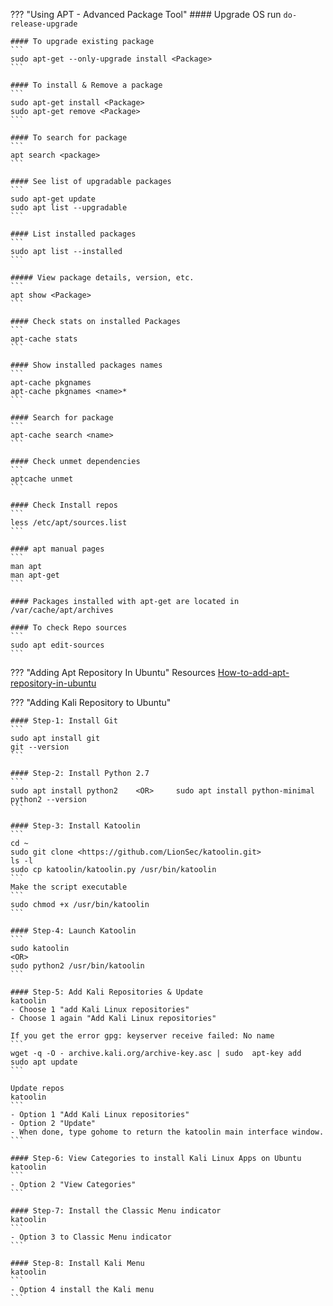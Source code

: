 ??? "Using APT - Advanced Package Tool"
    #### Upgrade OS run
	```
    do-release-upgrade
    ```
    
    #### To upgrade existing package
    ```
    sudo apt-get --only-upgrade install <Package>
    ```

    #### To install & Remove a package
    ```
    sudo apt-get install <Package>
    sudo apt-get remove <Package>
    ```

    #### To search for package
    ```
    apt search <package>
    ```

    #### See list of upgradable packages
    ```
    sudo apt-get update
    sudo apt list --upgradable
    ```

    #### List installed packages
    ```
    sudo apt list --installed
    ```
    
    ##### View package details, version, etc.
    ```
    apt show <Package>
    ```

    #### Check stats on installed Packages
    ```
    apt-cache stats
    ```

    #### Show installed packages names
    ```
    apt-cache pkgnames
    apt-cache pkgnames <name>*
    ```

    #### Search for package
    ```
    apt-cache search <name>
    ```

    #### Check unmet dependencies
    ```
    aptcache unmet
    ```

    #### Check Install repos
    ```
    less /etc/apt/sources.list
    ```

    #### apt manual pages
    ```
    man apt
    man apt-get
    ```

    #### Packages installed with apt-get are located in /var/cache/apt/archives
    
    #### To check Repo sources
    ```
    sudo apt edit-sources
    ```
    
??? "Adding Apt Repository In Ubuntu"
    Resources [How-to-add-apt-repository-in-ubuntu](https://linuxize.com/post/how-to-add-apt-repository-in-ubuntu/)

        
??? "Adding Kali Repository to Ubuntu"

	#### Step-1: Install Git
	```
    sudo apt install git
	git --version
	```
	
	#### Step-2: Install Python 2.7
	```
    sudo apt install python2    <OR>     sudo apt install python-minimal
	python2 --version
	```
	
	#### Step-3: Install Katoolin
	```
    cd ~
	sudo git clone <https://github.com/LionSec/katoolin.git>
	ls -l
	sudo cp katoolin/katoolin.py /usr/bin/katoolin
    ```
	Make the script executable
	```
    sudo chmod +x /usr/bin/katoolin
	```
	
	#### Step-4: Launch Katoolin
	```
    sudo katoolin
    <OR>
	sudo python2 /usr/bin/katoolin
    ```	
	
	#### Step-5: Add Kali Repositories & Update
	katoolin
	- Choose 1 "add Kali Linux repositories"
	- Choose 1 again "Add Kali Linux repositories"
	
	If you get the error gpg: keyserver receive failed: No name
	```
    wget -q -O - archive.kali.org/archive-key.asc | sudo  apt-key add
	sudo apt update
    ```
	
	Update repos
	katoolin
    ```
	- Option 1 "Add Kali Linux repositories"
	- Option 2 "Update"
	- When done, type gohome to return the katoolin main interface window.
	```
	
	#### Step-6: View Categories to install Kali Linux Apps on Ubuntu
	katoolin
	```
    - Option 2 "View Categories"
	```
	
	#### Step-7: Install the Classic Menu indicator
	katoolin
	```
    - Option 3 to Classic Menu indicator
	```
	
	#### Step-8: Install Kali Menu
	katoolin
	```
    - Option 4 install the Kali menu
    ```


